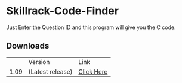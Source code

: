 # Skillrack-Code-Finder
Just Enter the Question ID and this program will give you the C code.

<h2>Downloads</h2>
<table>
<th>
  <td>
  Version
  </td>
<td>Link</td>
</th>
<tr>
<td>1.09</td>
<td>(Latest release)</td>
  <td>
  <a href="https://github.com/rishav394/Skillrack-Code-Finder/releases/download/v1.09/Code.exe">Click Here</a>
  </td>
</tr>
<tr>
</table>
